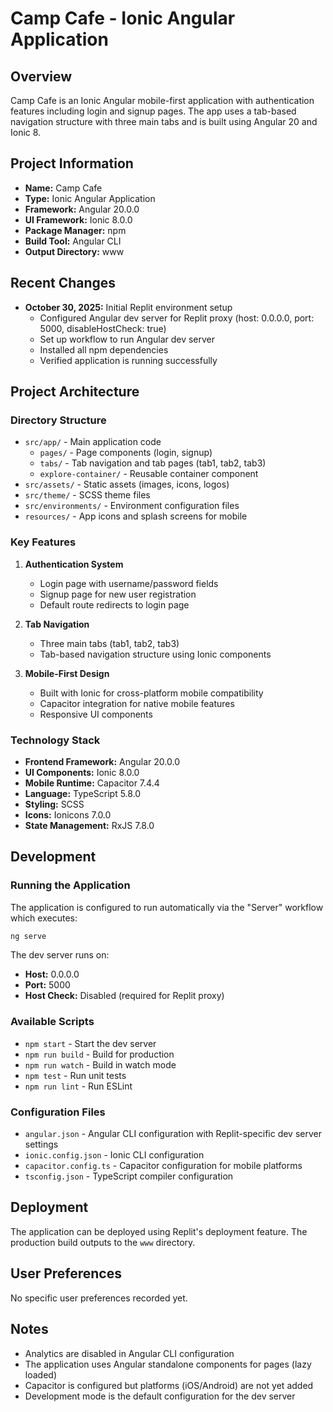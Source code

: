 # Camp Cafe - Ionic Angular Application

## Overview
Camp Cafe is an Ionic Angular mobile-first application with authentication features including login and signup pages. The app uses a tab-based navigation structure with three main tabs and is built using Angular 20 and Ionic 8.

## Project Information
- **Name:** Camp Cafe
- **Type:** Ionic Angular Application
- **Framework:** Angular 20.0.0
- **UI Framework:** Ionic 8.0.0
- **Package Manager:** npm
- **Build Tool:** Angular CLI
- **Output Directory:** www

## Recent Changes
- **October 30, 2025:** Initial Replit environment setup
  - Configured Angular dev server for Replit proxy (host: 0.0.0.0, port: 5000, disableHostCheck: true)
  - Set up workflow to run Angular dev server
  - Installed all npm dependencies
  - Verified application is running successfully

## Project Architecture

### Directory Structure
- `src/app/` - Main application code
  - `pages/` - Page components (login, signup)
  - `tabs/` - Tab navigation and tab pages (tab1, tab2, tab3)
  - `explore-container/` - Reusable container component
- `src/assets/` - Static assets (images, icons, logos)
- `src/theme/` - SCSS theme files
- `src/environments/` - Environment configuration files
- `resources/` - App icons and splash screens for mobile

### Key Features
1. **Authentication System**
   - Login page with username/password fields
   - Signup page for new user registration
   - Default route redirects to login page

2. **Tab Navigation**
   - Three main tabs (tab1, tab2, tab3)
   - Tab-based navigation structure using Ionic components

3. **Mobile-First Design**
   - Built with Ionic for cross-platform mobile compatibility
   - Capacitor integration for native mobile features
   - Responsive UI components

### Technology Stack
- **Frontend Framework:** Angular 20.0.0
- **UI Components:** Ionic 8.0.0
- **Mobile Runtime:** Capacitor 7.4.4
- **Language:** TypeScript 5.8.0
- **Styling:** SCSS
- **Icons:** Ionicons 7.0.0
- **State Management:** RxJS 7.8.0

## Development

### Running the Application
The application is configured to run automatically via the "Server" workflow which executes:
```bash
ng serve
```

The dev server runs on:
- **Host:** 0.0.0.0
- **Port:** 5000
- **Host Check:** Disabled (required for Replit proxy)

### Available Scripts
- `npm start` - Start the dev server
- `npm run build` - Build for production
- `npm run watch` - Build in watch mode
- `npm test` - Run unit tests
- `npm run lint` - Run ESLint

### Configuration Files
- `angular.json` - Angular CLI configuration with Replit-specific dev server settings
- `ionic.config.json` - Ionic CLI configuration
- `capacitor.config.ts` - Capacitor configuration for mobile platforms
- `tsconfig.json` - TypeScript compiler configuration

## Deployment
The application can be deployed using Replit's deployment feature. The production build outputs to the `www` directory.

## User Preferences
No specific user preferences recorded yet.

## Notes
- Analytics are disabled in Angular CLI configuration
- The application uses Angular standalone components for pages (lazy loaded)
- Capacitor is configured but platforms (iOS/Android) are not yet added
- Development mode is the default configuration for the dev server
